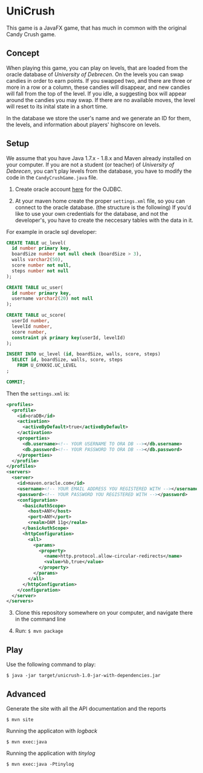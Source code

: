 # UniCrush

This game is a JavaFX game, that has much in common with the original Candy Crush game.

## Concept

When playing this game, you can play on levels, that are loaded from the oracle database of *University of Debrecen*. On the levels you can swap candies in order to earn points. If you swapped two, and there are three or more in a row or a column, these candies will disappear, and new candies will fall from the top of the level. If you idle, a suggesting box will appear around the candies you may swap. If there are no available moves, the level will reset to its inital state in a short time.

In the database we store the user's name and we generate an ID for them, the levels, and information about players' highscore on levels.

## Setup
We assume that you have Java 1.7.x - 1.8.x and Maven already installed on your computer. If you are not a student (or teacher) of *University of Debrecen*, you can't play levels from the database, you have to modify the code in the `CandyCrushGame.java` file.

1. Create oracle account [here](https://www.oracle.com/webapps/maven/register/license.html) for the OJDBC.

2. At your maven home create the proper `settings.xml` file, so you can connect to the oracle database. (the structure is the following)
If you'd like to use your own credentials for the database, and not the developer's, you have to create the neccesary tables with the data in it.

For example in oracle sql developer:

```sql
CREATE TABLE uc_level(
  id number primary key,
  boardSize number not null check (boardSize > 3),
  walls varchar2(50),
  score number not null,
  steps number not null
);

CREATE TABLE uc_user(
  id number primary key,
  username varchar2(20) not null
);

CREATE TABLE uc_score(
  userId number,
  levelId number,
  score number,
  constraint pk primary key(userId, levelId)
);

INSERT INTO uc_level (id, boardSize, walls, score, steps)
  SELECT id, boardSize, walls, score, steps
    FROM U_GYKK9I.UC_LEVEL
;

COMMIT;
```

Then the `settings.xml` is:


```xml
<profiles>
  <profile>
    <id>oraDB</id>
    <activation>
      <activeByDefault>true</activeByDefault>
    </activation>
    <properties>
      <db.username><!-- YOUR USERNAME TO ORA DB --></db.username>
      <db.password><!-- YOUR PASSWORD TO ORA DB --></db.password>
    </properties>
  </profile>
</profiles>
<servers>
  <server>
    <id>maven.oracle.com</id>
    <username><!-- YOUR EMAIL ADDRESS YOU REGISTERED WITH --></username>
    <password><!-- YOUR PASSWORD YOU REGISTERED WITH --></password>
    <configuration>
      <basicAuthScope>
        <host>ANY</host>
        <port>ANY</port>
        <realm>OAM 11g</realm>
      </basicAuthScope>
      <httpConfiguration>
        <all>
          <params>
            <property>
              <name>http.protocol.allow-circular-redirects</name>
              <value>%b,true</value>
            </property>
          </params>
        </all>
      </httpConfiguration>
    </configuration>
  </server>
</servers>
```

3. Clone this repository somewhere on your computer, and navigate there in the command line

4. Run: `$ mvn package`

## Play

Use the following command to play:

``$ java -jar target/unicrush-1.0-jar-with-dependencies.jar``

## Advanced

Generate the site with all the API documentation and the reports

``$ mvn site``

Running the applicaton with *logback*

``$ mvn exec:java``

Running the application with *tinylog*

``$ mvn exec:java -Ptinylog``
